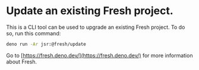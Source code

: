 # Update an existing Fresh project.

This is a CLI tool can be used to upgrade an existing Fresh project. To do so,
run this command:

```sh
deno run -Ar jsr:@fresh/update
```

Go to [https://fresh.deno.dev/](https://fresh.deno.dev/) for more information
about Fresh.

